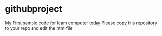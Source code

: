 # githubproject
My First sample code for learn computer today
Please copy this repository to your repo and edit the html file

